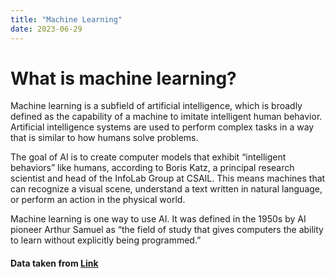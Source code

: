 ```yaml
---
title: "Machine Learning"
date: 2023-06-29
---
```

# What is machine learning?
Machine learning is a subfield of artificial intelligence, 
which is broadly defined as the capability of a machine to imitate intelligent human behavior. 
Artificial intelligence systems are used to perform complex tasks in a way that is similar to how humans solve problems.

The goal of AI is to create computer models that exhibit
“intelligent behaviors” like humans, according to Boris Katz, 
a principal research scientist and head of the InfoLab Group at CSAIL. 
This means machines that can recognize a visual scene, understand a text written in natural language, 
or perform an action in the physical world.

Machine learning is one way to use AI. 
It was defined in the 1950s by AI pioneer Arthur Samuel as “the field of study that gives computers the ability to learn without explicitly being programmed.”
#### Data taken from <a href="https://mitsloan.mit.edu/ideas-made-to-matter/machine-learning-explained" target="_blank">Link</a>

